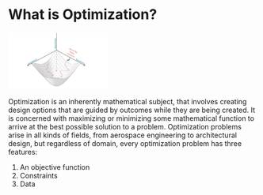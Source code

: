 # What is Optimization?

<img src="../../.gitbook/assets/deeper/whatisoptimization.png" style="width:200px;"/>

<br/>

Optimization is an inherently mathematical subject, that involves creating design options that are guided by outcomes while they are being created. It is concerned with maximizing or minimizing some mathematical function to arrive at the best possible solution to a problem. Optimization problems arise in all kinds of fields, from aerospace engineering to architectural design, but regardless of domain, every optimization problem has three features: 

1. An objective function 
2. Constraints 
3. Data
